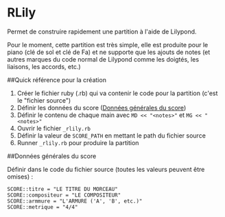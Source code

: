 # RLily

Permet de construire rapidement une partition à l'aide de Lilypond.

Pour le moment, cette partition est très simple, elle est produite pour le piano (clé de sol et clé de Fa) et ne supporte que les ajouts de notes (et autres marques du code normal de Lilypond comme les doigtés, les liaisons, les accords, etc.)

##Quick référence pour la création

1. Créer le fichier ruby (.rb) qui va contenir le code pour la partition (c'est le "fichier source")
0. Définir les données du score ([Données générales du score](#donnees_generales))
0. Définir le contenu de chaque main avec `MD << "<notes>"` et `MG << "<notes>"`
0. Ouvrir le fichier `_rlily.rb`
0. Définir la valeur de `SCORE_PATH` en mettant le path du fichier source
0. Runner `_rlily.rb` pour produire la partition


<a name="donnees_generales"></a>
##Données générales du score

Définir dans le code du fichier source (toutes les valeurs peuvent être omises) :

    SCORE::titre = "LE TITRE DU MORCEAU"
    SCORE::compositeur = "LE COMPOSITEUR"
    SCORE::armmure = "L'ARMURE ('A', 'B', etc.)"
    SCORE::metrique = "4/4"
